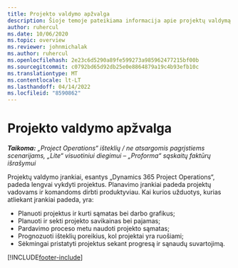 ```yaml
---
title: Projekto valdymo apžvalga
description: Šioje temoje pateikiama informacija apie projektų valdymą programoje „Dynamics 365 Project Operations“.
author: ruhercul
ms.date: 10/06/2020
ms.topic: overview
ms.reviewer: johnmichalak
ms.author: ruhercul
ms.openlocfilehash: 2e23c6d5290a89fe599273a985962477215bf00b
ms.sourcegitcommit: c0792bd65d92db25e0e8864879a19c4b93efb10c
ms.translationtype: MT
ms.contentlocale: lt-LT
ms.lasthandoff: 04/14/2022
ms.locfileid: "8590862"
---
```

# <a name="project-management-overview"></a>Projekto valdymo apžvalga

_**Taikoma:** „Project Operations“ išteklių / ne atsargomis pagrįstiems scenarijams, „Lite“ visuotiniui diegimui – „Proforma“ sąskaitų faktūrų išrašymui_

Projektų valdymo įrankiai, esantys „Dynamics 365 Project Operations“, padeda lengvai vykdyti projektus. Planavimo įrankiai padeda projektų vadovams ir komandoms dirbti produktyviau. Kai kurios užduotys, kurias atliekant įrankiai padeda, yra:

- Planuoti projektus ir kurti sąmatas bei darbo grafikus;
- Planuoti ir sekti projekto savikainas bei pajamas;
- Pardavimo proceso metu naudoti projekto sąmatas;
- Prognozuoti išteklių poreikius, kol projektai yra ruošiami;
- Sėkmingai pristatyti projektus sekant progresą ir sąnaudų suvartojimą.


[!INCLUDE[footer-include](../includes/footer-banner.md)]